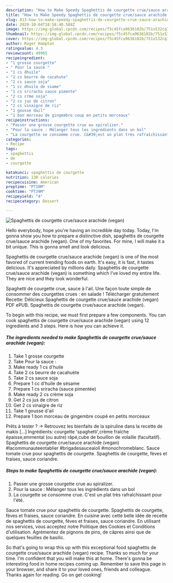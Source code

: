 ```yaml
---
description: "How to Make Speedy Spaghettis de courgette crue/sauce arachide (vegan)"
title: "How to Make Speedy Spaghettis de courgette crue/sauce arachide (vegan)"
slug: 813-how-to-make-speedy-spaghettis-de-courgette-crue-sauce-arachide-vegan
date: 2020-10-04T18:58:40.588Z
image: https://img-global.cpcdn.com/recipes/f5c45fca9636102b/751x532cq70/spaghettis-de-courgette-cruesauce-arachide-vegan-photo-principale-de-la-recette.jpg
thumbnail: https://img-global.cpcdn.com/recipes/f5c45fca9636102b/751x532cq70/spaghettis-de-courgette-cruesauce-arachide-vegan-photo-principale-de-la-recette.jpg
cover: https://img-global.cpcdn.com/recipes/f5c45fca9636102b/751x532cq70/spaghettis-de-courgette-cruesauce-arachide-vegan-photo-principale-de-la-recette.jpg
author: Roger Hampton
ratingvalue: 4.3
reviewcount: 49965
recipeingredient:
- "1 grosse courgette"
- " Pour la sauce "
- "1 cs dhuile"
- "2 cs beurre de cacahute"
- "2 cs sauce soja"
- "1 cc dhuile de ssame"
- "1 cs sriracha sauce pimente"
- "2 cs crme soja"
- "2 cs jus de citron"
- "2 cs vinaigre de riz"
- "1 gousse dail"
- "1 bon morceau de gingembre coup en petits morceaux"
recipeinstructions:
- "Passer une grosse courgette crue au spiralizer."
- "Pour la sauce : Mélanger tous les ingrédients dans un bol"
- "La courgette se consomme crue. C&#39;est un plat très rafraîchissant pour l&#39;été."
categories:
- Recipe
tags:
- spaghettis
- de
- courgette

katakunci: spaghettis de courgette 
nutrition: 130 calories
recipecuisine: American
preptime: "PT10M"
cooktime: "PT39M"
recipeyield: "4"
recipecategory: Dessert

---
```



![Spaghettis de courgette crue/sauce arachide (vegan)](https://img-global.cpcdn.com/recipes/f5c45fca9636102b/751x532cq70/spaghettis-de-courgette-cruesauce-arachide-vegan-photo-principale-de-la-recette.jpg)

Hello everybody, hope you're having an incredible day today. Today, I'm gonna show you how to prepare a distinctive dish, spaghettis de courgette crue/sauce arachide (vegan). One of my favorites. For mine, I will make it a bit unique. This is gonna smell and look delicious.

Spaghettis de courgette crue/sauce arachide (vegan) is one of the most favored of current trending foods on earth. It's easy, it is fast, it tastes delicious. It's appreciated by millions daily. Spaghettis de courgette crue/sauce arachide (vegan) is something which I've loved my entire life. They are nice and they look wonderful.

Spaghetti de courgette crue, sauce à l&#39;ail. Une façon toute simple de consommer des courgettes crues : en salade ! Télécharger gratuitement Recette: Délicieux Spaghettis de courgette crue/sauce arachide (vegan) PDF ePUB. Spaghettis de courgette crue/sauce arachide (vegan).


To begin with this recipe, we must first prepare a few components. You can cook spaghettis de courgette crue/sauce arachide (vegan) using 12 ingredients and 3 steps. Here is how you can achieve it.

<!--inarticleads1-->

##### The ingredients needed to make Spaghettis de courgette crue/sauce arachide (vegan):

1. Take 1 grosse courgette
1. Take  Pour la sauce :
1. Make ready 1 cs d&#39;huile
1. Take 2 cs beurre de cacahuète
1. Take 2 cs sauce soja
1. Prepare 1 cc d&#39;huile de sésame
1. Prepare 1 cs sriracha (sauce pimentée)
1. Make ready 2 cs crème soja
1. Get 2 cs jus de citron
1. Get 2 cs vinaigre de riz
1. Take 1 gousse d&#39;ail
1. Prepare 1 bon morceau de gingembre coupé en petits morceaux


Prêts à tester ? → Retrouvez les bienfaits de la spiruline dans la recette de makis […] Ingrédients: courgette &#39;spaghetti&#39;,crème fraîche épaisse,emmental (ou autre) râpé,cube de bouillon de volaille (facultatif). Spaghettis de courgette crue/sauce arachide (vegan) #lacommunauteentablier #brigadesauceaioli #monochromeblanc. Sauce tomate crue pour spaghettis de courgette. Spaghettis de courgette, fèves et fraises, sauce coriandre. 

<!--inarticleads2-->

##### Steps to make Spaghettis de courgette crue/sauce arachide (vegan):

1. Passer une grosse courgette crue au spiralizer.
1. Pour la sauce : Mélanger tous les ingrédients dans un bol
1. La courgette se consomme crue. C&#39;est un plat très rafraîchissant pour l&#39;été.


Sauce tomate crue pour spaghettis de courgette. Spaghettis de courgette, fèves et fraises, sauce coriandre. En cuisine avec cette belle idée de recette de spaghettis de courgette, fèves et fraises, sauce coriandre. En utilisant nos services, vous acceptez notre Politique des Cookies et Conditions d&#39;utilisation. Agrémentez de pignons de pins, de câpres ainsi que de quelques feuilles de basilic. 

So that's going to wrap this up with this exceptional food spaghettis de courgette crue/sauce arachide (vegan) recipe. Thanks so much for your time. I'm confident that you will make this at home. There's gonna be interesting food in home recipes coming up. Remember to save this page in your browser, and share it to your loved ones, friends and colleague. Thanks again for reading. Go on get cooking!
